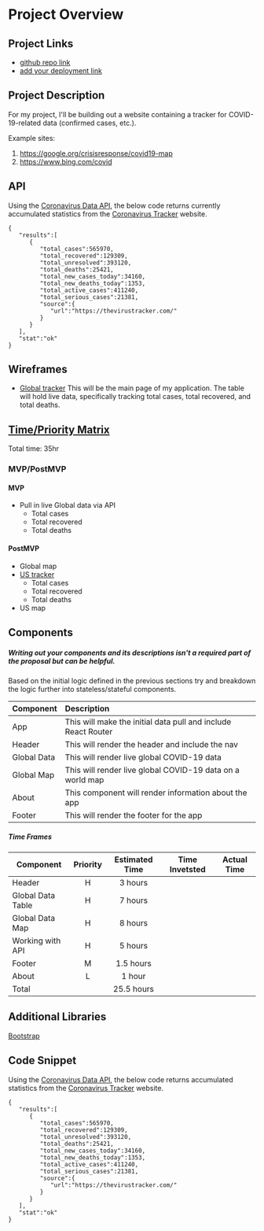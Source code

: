 # Project Overview

## Project Links

- [github repo link](https://github.com/carlynicholson/react-project)
- [add your deployment link]()

## Project Description

For my project, I'll be building out a website containing a tracker for COVID-19-related data (confirmed cases, etc.). 

Example sites:
1. https://google.org/crisisresponse/covid19-map
2. https://www.bing.com/covid


## API

Using the [Coronavirus Data API](https://thevirustracker.com/api), the below code returns currently accumulated statistics from the [Coronavirus Tracker](https://thevirustracker.com/) website.

```
{
   "results":[
      {
         "total_cases":565970,
         "total_recovered":129309,
         "total_unresolved":393120,
         "total_deaths":25421,
         "total_new_cases_today":34160,
         "total_new_deaths_today":1353,
         "total_active_cases":411240,
         "total_serious_cases":21381,
         "source":{
            "url":"https://thevirustracker.com/"
         }
      }
   ],
   "stat":"ok"
}
```


## Wireframes

- [Global tracker](https://res.cloudinary.com/df6sigxz7/image/upload/v1585277946/covid-tracker/project-worksheet/global.png)
This will be the main page of my application. The table will hold live data, specifically tracking total cases, total recovered, and total deaths. 


## [Time/Priority Matrix](https://res.cloudinary.com/df6sigxz7/image/upload/v1585278437/covid-tracker/project-worksheet/priority_matrix.png)

Total time: 35hr

### MVP/PostMVP

#### MVP 
- Pull in live Global data via API
	- Total cases
	- Total recovered
	- Total deaths

#### PostMVP

- Global map
- [US tracker](https://res.cloudinary.com/df6sigxz7/image/upload/v1585277946/covid-tracker/project-worksheet/main.png)
	- Total cases
	- Total recovered
	- Total deaths
- US map

## Components
##### Writing out your components and its descriptions isn't a required part of the proposal but can be helpful.

Based on the initial logic defined in the previous sections try and breakdown the logic further into stateless/stateful components. 

| Component | Description | 
| --- | :--- | 
| App | This will make the initial data pull and include React Router | 
| Header | This will render the header and include the nav | 
| Global Data | This will render live global COVID-19 data | 
| Global Map | This will render live global COVID-19 data on a world map | 
| About | This component will render information about the app | 
| Footer | This will render the footer for the app | 

##### Time Frames

| Component | Priority | Estimated Time | Time Invetsted | Actual Time |
| --- | :---: |  :---: | :---: | :---: |
| Header | H | 3 hours |   |   |
| Global Data Table | H | 7 hours |   |   |
| Global Data Map | H | 8 hours |   |   |
| Working with API | H | 5 hours |   |   |
| Footer | M | 1.5 hours |   |   |
| About | L | 1 hour |   |   |
| Total |   | 25.5 hours |   |   |

## Additional Libraries
 [Bootstrap](https://getbootstrap.com/docs/4.4/getting-started/introduction/)

## Code Snippet

Using the [Coronavirus Data API](https://thevirustracker.com/api), the below code returns accumulated statistics from the [Coronavirus Tracker](https://thevirustracker.com/) website. 

```
{
   "results":[
      {
         "total_cases":565970,
         "total_recovered":129309,
         "total_unresolved":393120,
         "total_deaths":25421,
         "total_new_cases_today":34160,
         "total_new_deaths_today":1353,
         "total_active_cases":411240,
         "total_serious_cases":21381,
         "source":{
            "url":"https://thevirustracker.com/"
         }
      }
   ],
   "stat":"ok"
}
```
